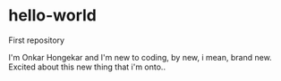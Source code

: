 # hello-world
First repository

I'm Onkar Hongekar and I'm new to coding, by new, i mean, brand new.
Excited about this new thing that i'm onto..
